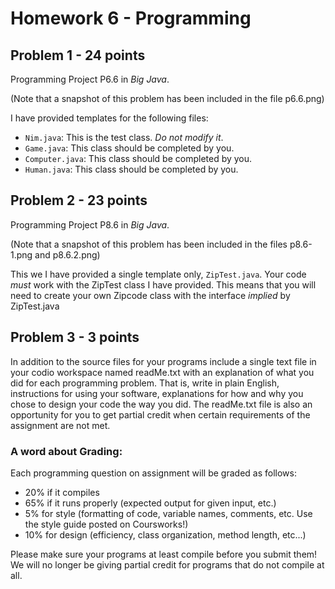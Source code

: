 # Homework 6 - Programming

## Problem 1 - 24 points
Programming Project P6.6 in *Big Java*.

(Note that a snapshot of this problem has been included in the file p6.6.png)

I have provided templates for the following files:

* `Nim.java`: This is the test class. *Do not modify it*.
* `Game.java`: This class should be completed by you.
* `Computer.java`: This class should be completed by you.
* `Human.java`: This class should be completed by you.

## Problem 2 - 23 points
Programming Project P8.6 in *Big Java*.

(Note that a snapshot of this problem has been included in the files p8.6-1.png and p8.6.2.png)

This we I have provided a single template only, `ZipTest.java`. Your code *must* work with the ZipTest class I have provided. This means that you will need to create your own Zipcode class with the interface *implied* by ZipTest.java

## Problem 3 - 3 points

In addition to the source files for your programs include a single text file in your codio workspace named readMe.txt with an explanation of what you did for each programming problem. That is, write in plain English, instructions for using your software, explanations for how and why you chose to design your code the way you did. The readMe.txt file is also an opportunity for you to get partial credit when certain requirements of the assignment are not met.

### A word about Grading:
Each programming question on assignment will be graded as follows:

* 20% if it compiles
* 65% if it runs properly (expected output for given input, etc.)
* 5% for style (formatting of code, variable names, comments, etc. Use the style guide posted on Coursworks!)
* 10% for design (efficiency, class  organization, method length, etc...)

Please make sure your programs at least compile before you submit them! We will no longer be giving partial credit for programs that do not compile at all.